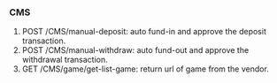 
### CMS

1. POST /CMS/manual-deposit: auto fund-in and approve the deposit transaction.
2. POST /CMS/manual-withdraw: auto fund-out and approve the withdrawal transaction.
3. GET /CMS/game/get-list-game: return url of game from the vendor. 
